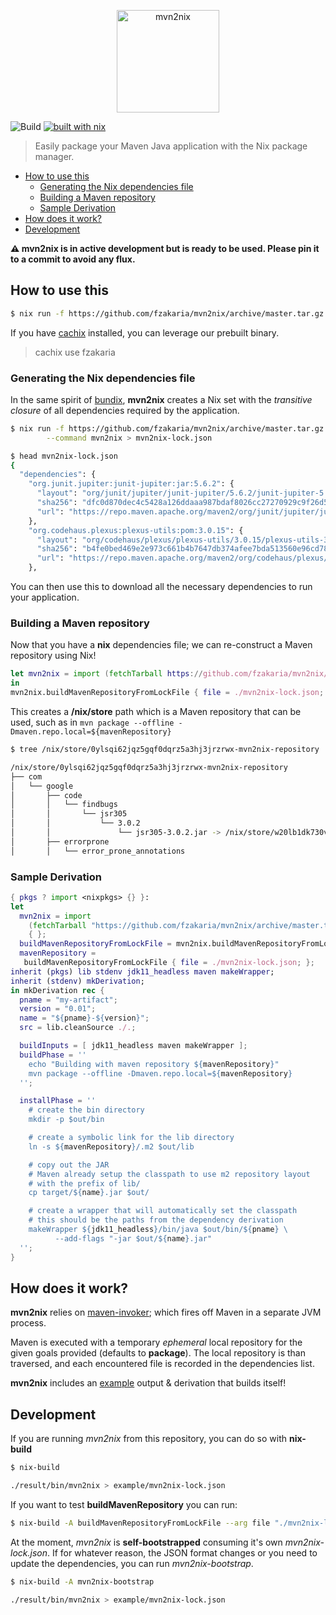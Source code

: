 <p align="center">
  <img src="logo.png" alt="mvn2nix" width="164" height="164">
</p>

![Build](https://github.com/fzakaria/mvn2nix/workflows/Build/badge.svg)
[![built with nix](https://builtwithnix.org/badge.svg)](https://builtwithnix.org)

> Easily package your Maven Java application with the Nix package manager.

<!--ts-->
* [How to use this](#how-to-use-this)
   * [Generating the Nix dependencies file](#generating-the-nix-dependencies-file)
   * [Building a Maven repository](#building-a-maven-repository)
   * [Sample Derivation](#sample-derivation)
* [How does it work?](#how-does-it-work)
* [Development](#development)
<!-- Added by: fmzakari, at: Mon Aug 24 21:40:20 PDT 2020 -->
<!--te-->

__:warning: mvn2nix is in active development but is ready to be used. Please pin it to a commit to avoid
   any flux.__

## How to use this

```bash
$ nix run -f https://github.com/fzakaria/mvn2nix/archive/master.tar.gz --command mvn2nix
```

If you have [cachix](https://cachix.org/) installed, you can leverage our prebuilt binary.
> cachix use fzakaria

### Generating the Nix dependencies file

In the same spirit of [bundix](https://github.com/nix-community/bundix), **mvn2nix** creates a Nix set with the
*transitive closure* of all dependencies required by the application.

```bash
$ nix run -f https://github.com/fzakaria/mvn2nix/archive/master.tar.gz \
        --command mvn2nix > mvn2nix-lock.json

$ head mvn2nix-lock.json
{
  "dependencies": {
    "org.junit.jupiter:junit-jupiter:jar:5.6.2": {
      "layout": "org/junit/jupiter/junit-jupiter/5.6.2/junit-jupiter-5.6.2.jar",
      "sha256": "dfc0d870dec4c5428a126ddaaa987bdaf8026cc27270929c9f26d52f3030ac61",
      "url": "https://repo.maven.apache.org/maven2/org/junit/jupiter/junit-jupiter/5.6.2/junit-jupiter-5.6.2.jar"
    },
    "org.codehaus.plexus:plexus-utils:pom:3.0.15": {
      "layout": "org/codehaus/plexus/plexus-utils/3.0.15/plexus-utils-3.0.15.pom",
      "sha256": "b4fe0bed469e2e973c661b4b7647db374afee7bda513560e96cd780132308f0b",
      "url": "https://repo.maven.apache.org/maven2/org/codehaus/plexus/plexus-utils/3.0.15/plexus-utils-3.0.15.pom"
    },
```

You can then use this to download all the necessary dependencies to run your application.

### Building a Maven repository

Now that you have a **nix** dependencies file; we can re-construct a Maven repository using Nix!

```nix
let mvn2nix = import (fetchTarball https://github.com/fzakaria/mvn2nix/archive/master.tar.gz) { };
in
mvn2nix.buildMavenRepositoryFromLockFile { file = ./mvn2nix-lock.json; }
```

This creates a **/nix/store** path which is a Maven repository that can be used, such as in `mvn package --offline -Dmaven.repo.local=${mavenRepository}`

```bash
$ tree /nix/store/0ylsqi62jqz5gqf0dqrz5a3hj3jrzrwx-mvn2nix-repository | head

/nix/store/0ylsqi62jqz5gqf0dqrz5a3hj3jrzrwx-mvn2nix-repository
├── com
│   └── google
│       ├── code
│       │   └── findbugs
│       │       └── jsr305
│       │           └── 3.0.2
│       │               └── jsr305-3.0.2.jar -> /nix/store/w20lb1dk730v77qis8l6sjqpljwkyql7-jsr305-3.0.2.jar
│       ├── errorprone
│       │   └── error_prone_annotations
```

### Sample Derivation

```nix
{ pkgs ? import <nixpkgs> {} }:
let
  mvn2nix = import
    (fetchTarball "https://github.com/fzakaria/mvn2nix/archive/master.tar.gz")
    { };
  buildMavenRepositoryFromLockFile = mvn2nix.buildMavenRepositoryFromLockFile;
  mavenRepository =
   buildMavenRepositoryFromLockFile { file = ./mvn2nix-lock.json; };
inherit (pkgs) lib stdenv jdk11_headless maven makeWrapper;
inherit (stdenv) mkDerivation;
in mkDerivation rec {
  pname = "my-artifact";
  version = "0.01";
  name = "${pname}-${version}";
  src = lib.cleanSource ./.;

  buildInputs = [ jdk11_headless maven makeWrapper ];
  buildPhase = ''
    echo "Building with maven repository ${mavenRepository}"
    mvn package --offline -Dmaven.repo.local=${mavenRepository}
  '';

  installPhase = ''
    # create the bin directory
    mkdir -p $out/bin

    # create a symbolic link for the lib directory
    ln -s ${mavenRepository}/.m2 $out/lib

    # copy out the JAR
    # Maven already setup the classpath to use m2 repository layout
    # with the prefix of lib/
    cp target/${name}.jar $out/

    # create a wrapper that will automatically set the classpath
    # this should be the paths from the dependency derivation
    makeWrapper ${jdk11_headless}/bin/java $out/bin/${pname} \
          --add-flags "-jar $out/${name}.jar"
  '';
}
```

## How does it work?

**mvn2nix** relies on [maven-invoker](https://maven.apache.org/shared/maven-invoker/); which fires off
Maven in a separate JVM process.

Maven is executed with a temporary *ephemeral* local repository for the given goals provided (defaults to **package**).
The local repository is than traversed, and each encountered file is recorded in the dependencies list.

**mvn2nix** includes an [example](examples/mvn2nix/default.nix) output & derivation that builds itself!

## Development

If you are running *mvn2nix* from this repository, you can do so with **nix-build**

```bash
$ nix-build

./result/bin/mvn2nix > example/mvn2nix-lock.json
```

If you want to test **buildMavenRepository** you can run:
```bash
$ nix-build -A buildMavenRepositoryFromLockFile --arg file "./mvn2nix-lock.json"
```

At the moment, _mvn2nix_ is **self-bootstrapped** consuming it's own _mvn2nix-lock.json_.
If for whatever reason, the JSON format changes or you need to update the dependencies, you can run _mvn2nix-bootstrap_.

```bash
$ nix-build -A mvn2nix-bootstrap

./result/bin/mvn2nix > example/mvn2nix-lock.json
```